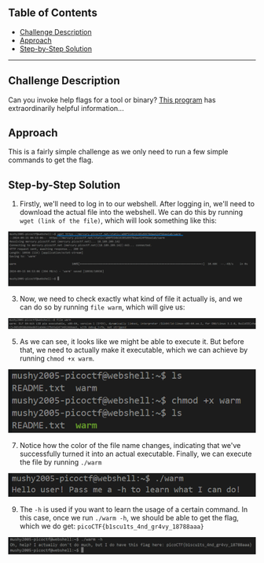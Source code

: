 ## Table of Contents
- [Challenge Description](#challenge-description)
- [Approach](#approach)
- [Step-by-Step Solution](#step-by-step-solution)

---

## Challenge Description
Can you invoke help flags for a tool or binary? [This program](https://mercury.picoctf.net/static/a00f554b16385d9970dae424f66ee1ab/warm) has extraordinarily helpful information...


## Approach
This is a fairly simple challenge as we only need to run a few simple commands to get the flag.



## Step-by-Step Solution
1. Firstly, we'll need to log in to our webshell. After logging in, we'll need to download the actual file into the webshell. We can do this by running `wget (link of the file)`, which will look something like this:

![WAF1](https://github.com/mushy2005/picoCTF/blob/main/Challenges/The%20Beginner's%20Guide%20to%20the%20picoGym/Section%203/Wave%20a%20flag/images/WAF1.png)

3. Now, we need to check exactly what kind of file it actually is, and we can do so by running `file warm`, which will give us:

![WAF2](https://github.com/mushy2005/picoCTF/blob/main/Challenges/The%20Beginner's%20Guide%20to%20the%20picoGym/Section%203/Wave%20a%20flag/images/WAF2.png)

5. As we can see, it looks like we might be able to execute it. But before that, we need to actually make it executable, which we can achieve by running `chmod +x warm`.

![WAF3](https://github.com/mushy2005/picoCTF/blob/main/Challenges/The%20Beginner's%20Guide%20to%20the%20picoGym/Section%203/Wave%20a%20flag/images/WAF3.png)

7. Notice how the color of the file name changes, indicating that we've successfully turned it into an actual executable. Finally, we can execute the file by running `./warm`

![WAF4](https://github.com/mushy2005/picoCTF/blob/main/Challenges/The%20Beginner's%20Guide%20to%20the%20picoGym/Section%203/Wave%20a%20flag/images/WAF4.png)

9. The `-h` is used if you want to learn the usage of a certain command. In this case, once we run `./warm -h`, we should be able to get the flag, which we do get: `picoCTF{b1scu1ts_4nd_gr4vy_18788aaa}`

![WAF5](https://github.com/mushy2005/picoCTF/blob/main/Challenges/The%20Beginner's%20Guide%20to%20the%20picoGym/Section%203/Wave%20a%20flag/images/WAF5.png)


